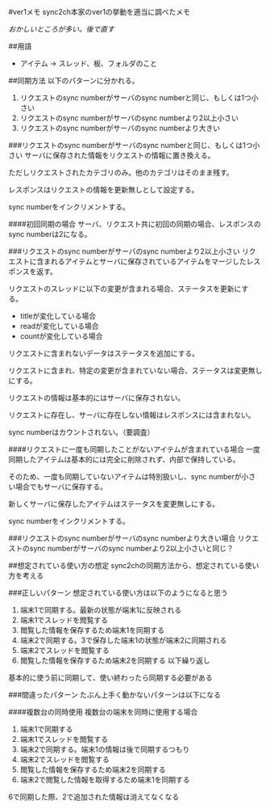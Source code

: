 #ver1メモ
sync2ch本家のver1の挙動を適当に調べたメモ

_おかしいところが多い。後で直す_

##用語
* アイテム → スレッド、板、フォルダのこと

##同期方法
以下のパターンに分かれる。
1. リクエストのsync numberがサーバのsync numberと同じ、もしくは1つ小さい
2. リクエストのsync numberがサーバのsync numberより2以上小さい
3. リクエストのsync numberがサーバのsync numberより大きい

###リクエストのsync numberがサーバのsync numberと同じ、もしくは1つ小さい
サーバに保存された情報をリクエストの情報に置き換える。

ただしリクエストされたカテゴリのみ。他のカテゴリはそのまま残す。

レスポンスはリクエストの情報を更新無しとして設定する。

sync numberをインクリメントする。

####初回同期の場合
サーバ、リクエスト共に初回の同期の場合、レスポンスのsync numberは2になる。

###リクエストのsync numberがサーバのsync numberより2以上小さい
リクエストに含まれるアイテムとサーバに保存されているアイテムをマージしたレスポンスを返す。

リクエストのスレッドに以下の変更が含まれる場合、ステータスを更新にする。
* titleが変化している場合
* readが変化している場合
* countが変化している場合

リクエストに含まれないデータはステータスを追加にする。

リクエストに含まれ、特定の変更が含まれていない場合、ステータスは変更無しにする。

リクエストの情報は基本的にはサーバに保存されない。

リクエストに存在し、サーバに存在しない情報はレスポンスには含まれない。

sync numberはカウントされない。（要調査）

####リクエストに一度も同期したことがないアイテムが含まれている場合
一度同期したアイテムは基本的には完全に削除されず、内部で保持している。

そのため、一度も同期していないアイテムは特別扱いし、sync numberが小さい場合でもサーバに保存する。

新しくサーバに保存したアイテムはステータスを変更無しにする。

sync numberをインクリメントする。

###リクエストのsync numberがサーバのsync numberより大きい場合
リクエストのsync numberがサーバのsync numberより2以上小さいと同じ？

##想定されている使い方の想定
sync2chの同期方法から、想定されている使い方を考える

###正しいパターン
想定されている使い方は以下のようになると思う
1. 端末1で同期する。最新の状態が端末1に反映される
2. 端末1でスレッドを閲覧する
3. 閲覧した情報を保存するため端末1を同期する
4. 端末2で同期する。3で保存した端末1の状態が端末2に同期される
5. 端末2でスレッドを閲覧する
6. 閲覧した情報を保存するため端末2を同期する
以下繰り返し

基本的に使う前に同期して、使い終わったら同期する必要がある

###間違ったパターン
たぶん上手く動かないパターンは以下になる

####複数台の同時使用
複数台の端末を同時に使用する場合
1. 端末1で同期する
2. 端末1でスレッドを閲覧する
3. 端末2で同期する。端末1の情報は後で同期するつもり
4. 端末2でスレッドを閲覧する
5. 閲覧した情報を保存するため端末2を同期する
6. 端末2で閲覧した情報を取得するため端末1を同期する

6で同期した際、2で追加された情報は消えてなくなる

